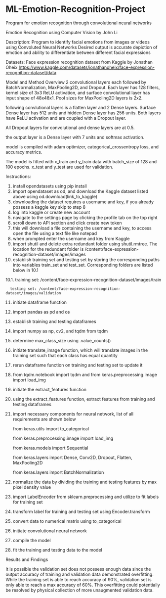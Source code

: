 # ML-Emotion-Recognition-Project
Program for emotion recognition through convolutional neural networks

Emotion Recognition using Computer Vision by John Li


Description:
Program to identify facial emotions from images or videos using Convoluted Neural Networks
Desired output is accurate depiction of emotion and ability to differentiate between different facial expressions


Datasets:
Face expression recognition dataset from Kaggle by Jonathan Oheix
https://www.kaggle.com/datasets/jonathanoheix/face-expression-recognition-dataset/data 


Model and Method Overview
2 convolutional layers each followed by BatchNormalization, MaxPooling2D, and Dropout. Each layer has 128 filters, kernel size of 3x3 ReLU activation, and surface convolutional layer has input shape of 48x48x1. Pool sizes for MaxPooling2D layers is 2x2.

following convlutional layers is a flatten layer and 2 Dense layers. Surface Dense layer has 512 units and hidden Dense layer has 256 units. Both layers have ReLU activation and are coupled with a Dropout layer. 

All Dropout layers for convolutional and dense layers are at 0.5.

the output layer is a Dense layer with 7 units and softmax activation.

model is compiled with adam optimizer, categorical_crossentropy loss, and accuracy metrics.

The model is fitted with x_train and y_train data with batch_size of 128 and 100 epochs. x_test and y_test are used for validation.


Instructions:
1. install opendatasets using pip install
2. import opendataset as od, and download the Kaggle dataset listed above using od.download(link_to_kaggle)
3. downloading the dataset requires a username and key, if you already possess a kaggle key skip to step 8
4. log into kaggle or create new account
5. navigate to the settings page by clicking the profile tab on the top right
6. scroll down to API section and click create new token
7. this will download a file containing the username and key, to access open the file using a text file like notepad
8. when prompted enter the username and key from Kaggle
9. import shutil and delete extra redundant folder using shutil.rmtree. The location for the redundant folder is /content/face-expression-recognition-dataset/images/images
10. establish training set and testing set by storing the corresponding paths into variables train_set and test_set. Corresponding folders are listed below in 10.1

10.1. training set: /content/face-expression-recognition-dataset/images/train
      
      testing set: /content/face-expression-recognition-dataset/images/validation

11. initiate dataframe function
12. import pandas as pd and os
13. establish training and testing dataframes
14. import numpy as np, cv2, and tqdm from tqdm
15. determine max_class_size using .value_counts()
16. initiate translate_image function, which will translate images in the training set such that each class has equal quantity
17. rerun dataframe function on training and testing set to update it
18. from tqdm.notebook import tqdm and from keras.preprocessing.image import load_img
19. initiate the extract_features function
20. using the extract_features function, extract features from training and testing dataframes
21. import necessary components for neural network, list of all requirements are shown below

    from keras.utils import to_categorical

    from keras.preprocessing.image import load_img

    from keras.models import Sequential

    from keras.layers import Dense, Conv2D, Dropout, Flatten, MaxPooling2D

    from keras.layers import BatchNormalization

23. normalize the data by dividing the training and testing features by max pixel density value
24. import LabelEncoder from sklearn.preprocessing and utilize to fit labels for training set
25. transform label for training and testing set using Encoder.transform
26. convert data to numerical matrix using to_categorical
27. initiate convolutional neural network
28. compile the model
29. fit the training and testing data to the model


Results and Findings

It is possible the validation set does not possess enough data since the output accuracy of training and validation data demonstrated overfitting. While the training set is able to reach accuracy of 90%, validation set is only able to reach a max accuracy of 60%. This overfitting could potentially be resolved by physical collection of more unaugmented validation data.
